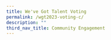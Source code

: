 ```yaml
---
title: We've Got Talent Voting
permalink: /wgt2023-voting-c/
description: ""
third_nav_title: Community Engagement
---
```

